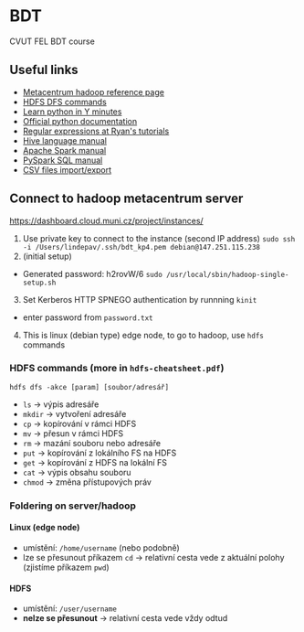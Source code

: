 # BDT
CVUT FEL BDT course

## Useful links

* [Metacentrum hadoop reference page](https://wiki.metacentrum.cz/wiki/Hadoop)
* [HDFS DFS commands](https://hadoop.apache.org/docs/r2.7.5/hadoop-project-dist/hadoop-common/FileSystemShell.html)
* [Learn python in Y minutes](https://learnxinyminutes.com/docs/python3/)
* [Official python documentation](https://docs.python.org/3/)
* [Regular expressions at Ryan's tutorials](https://ryanstutorials.net/regular-expressions-tutorial/regular-expressions-basics.php)
* [Hive language manual](https://cwiki.apache.org/confluence/display/Hive/LanguageManual)
* [Apache Spark manual](https://spark.apache.org/docs/1.6.0/)
* [PySpark SQL manual](http://spark.apache.org/docs/1.6.0/api/python/pyspark.sql.html)
* [CSV files import/export](https://github.com/databricks/spark-csv)


## Connect to hadoop metacentrum server
https://dashboard.cloud.muni.cz/project/instances/
1. Use private key to connect to the instance (second IP address) 
`sudo ssh -i /Users/lindepav/.ssh/bdt_kp4.pem debian@147.251.115.238`
2. (initial setup)
- Generated password: h2rovW/6
`sudo /usr/local/sbin/hadoop-single-setup.sh`
3. Set Kerberos HTTP SPNEGO authentication by runnning `kinit`
- enter password from `password.txt`
4. This is linux (debian type) edge node, to go to hadoop, use `hdfs` commands 


### HDFS commands (more in `hdfs-cheatsheet.pdf`)
`hdfs dfs -akce [param] [soubor/adresář]`
- `ls` → výpis adresáře
- `mkdir` → vytvoření adresáře
- `cp` → kopírování v rámci HDFS
- `mv` → přesun v rámci HDFS
- `rm` → mazání souboru nebo adresáře
- `put` → kopírování z lokálního FS na HDFS
- `get` → kopírování z HDFS na lokální FS
- `cat` → výpis obsahu souboru
- `chmod` → změna přístupových práv

### Foldering on server/hadoop
#### Linux (edge node)
- umístění: `/home/username` (nebo podobně)
- lze se přesunout příkazem `cd` → relativní cesta vede
z aktuální polohy (zjistíme příkazem `pwd`)
#### HDFS
- umístění: `/user/username`
- **nelze se přesunout** → relativní cesta vede vždy
odtud

